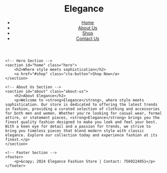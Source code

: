 <!DOCTYPE html>
<html lang="en">
<head>
    <meta charset="UTF-8">
    <meta name="viewport" content="width=device-width, initial-scale=1.0">
    <meta http-equiv="X-UA-Compatible" content="ie=edge">
    <title>GlowGo</title>
    <link rel="stylesheet" href="styles.css">
</head>
<body>
    <!-- Header Section -->
    <header>
        <div class="logo">
            <h1>Elegance</h1>
        </div>
        <nav>
            <ul>
                <li><a href="#home">Home</a></li>
                <li><a href="#about">About Us</a></li>
                <li><a href="#shop">Shop</a></li>
                <li><a href="#contact">Contact Us</a></li>
            </ul>
        </nav>
    </header>

    <!-- Hero Section -->
    <section id="home" class="hero">
        <h2>Where style meets sophistication</h2>
        <a href="#shop" class="cta-button">Shop Now</a>
    </section>

    <!-- About Us Section -->
    <section id="about" class="about-us">
        <h2>About Elegance</h2>
        <p>Welcome to <strong>Elegance</strong>, where style meets sophistication. Our store is dedicated to offering the latest trends in fashion, providing a curated selection of clothing and accessories for both men and women. Whether you're looking for casual wear, formal attire, or statement pieces, <strong>Elegance</strong> brings you the finest quality fashion designed to make you look and feel your best. With a keen eye for detail and a passion for trends, we strive to bring you timeless pieces that blend modern style with classic elegance. Explore our collection today and experience fashion at its finest.</p>
    </section>

    <!-- Footer Section -->
    <footer>
        <p>&copy; 2024 Elegance Fashion Store | Contact: 7569224851</p>
    </footer>
</body>
</html>
